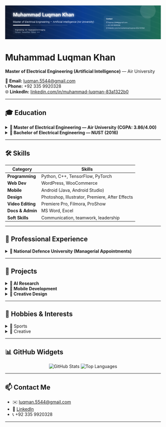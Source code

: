 <!-- Interactive GitHub CV for Muhammad Luqman Khan -->

<p align="center">
  <img src="./banner.svg" alt="Muhammad Luqman Khan - CV banner" />
</p>

# Muhammad Luqman Khan  
**Master of Electrical Engineering (Artificial Intelligence)** — Air University  

📧 **Email:** [luqman.5544@gmail.com](mailto:luqman.5544@gmail.com)  
📞 **Phone:** +92 335 9920328  
🌐 **LinkedIn:** [linkedin.com/in/muhammad-luqman-83a1322b0](https://www.linkedin.com/in/muhammad-luqman-83a1322b0)

---

## 🎓 Education  
<details>
  <summary><b>📘 Master of Electrical Engineering — Air University (CGPA: 3.86/4.00)</b></summary>
  <br>
  • Specialized in **Artificial Intelligence**  
  • Research focus: optimization models, wireless sensor networks, linear systems  
  • Thesis: *AI-based hyperspectral brain tumor classification*  
</details>

<details>
  <summary><b>📗 Bachelor of Electrical Engineering — NUST (2016)</b></summary>
  <br>
  • Electronics specialization (Data Structures, Circuits, Electromagnetics)  
  • Projects: Power supply for Giraffe Radar, circuit design, system analysis  
</details>

---

## 🛠️ Skills  
| Category | Skills |
|----------|--------|
| **Programming** | Python, C++, TensorFlow, PyTorch |
| **Web Dev** | WordPress, WooCommerce |
| **Mobile** | Android (Java, Android Studio) |
| **Design** | Photoshop, Illustrator, Premiere, After Effects |
| **Video Editing** | Premiere Pro, Filmora, ProShow |
| **Docs & Admin** | MS Word, Excel |
| **Soft Skills** | Communication, teamwork, leadership |

---

## 💼 Professional Experience  
<details>
  <summary><b>📌 National Defence University (Managerial Appointments)</b></summary>
  <br>
  • Managed **financial documentation** and compliance workflows  
  • Organized international seminars & workshops with ISSRA  
  • Key topics: Climate Change 🌍 · Media & Soft Power 🎙️ · Cultural Heritage 🏛️  
</details>

---

## 🚀 Projects  
<details>
  <summary><b>🤖 AI Research</b></summary>
  <br>
  • Built machine learning model for **brain tumor classification** using hyperspectral imaging  
  • Tools: Python, PyTorch, TensorFlow  
</details>

<details>
  <summary><b>📱 Mobile Development</b></summary>
  <br>
  • Developed Android app (PDF Reader) using Java & Android Studio  
</details>

<details>
  <summary><b>🎨 Creative Design</b></summary>
  <br>
  • Designed WordPress/WooCommerce websites  
  • Created logos, posters, and edited videos for academic & professional projects  
</details>

---

## 🎯 Hobbies & Interests  
<details>
  <summary>🏓 Sports</summary>
  • Chess, table tennis, badminton, football  
</details>

<details>
  <summary>📸 Creative</summary>
  • Graphic design, logo creation, photography, drone usage  
</details>

---

## 📊 GitHub Widgets  
<p align="center">
  <img src="https://github-readme-stats.vercel.app/api?username=your-github-username&show_icons=true&theme=tokyonight" alt="GitHub Stats" width="45%" />
  <img src="https://github-readme-stats.vercel.app/api/top-langs/?username=your-github-username&layout=compact&theme=tokyonight" alt="Top Languages" width="45%" />
</p>

---

## 📫 Contact Me  
- ✉️ [luqman.5544@gmail.com](mailto:luqman.5544@gmail.com)  
- 🔗 [LinkedIn](https://www.linkedin.com/in/muhammad-luqman-83a1322b0/)  
- 📞 +92 335 9920328  

---

